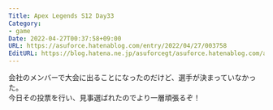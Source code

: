 ```yaml
---
Title: Apex Legends S12 Day33
Category:
- game
Date: 2022-04-27T00:37:58+09:00
URL: https://asuforce.hatenablog.com/entry/2022/04/27/003758
EditURL: https://blog.hatena.ne.jp/asuforcegt/asuforce.hatenablog.com/atom/entry/13574176438086644169
---
```


会社のメンバーで大会に出ることになったのだけど、選手が決まっていなかった。  
今日その投票を行い、見事選ばれたのでより一層頑張るぞ！

